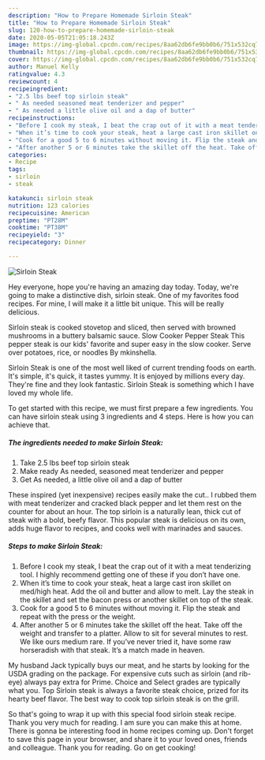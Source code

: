```yaml
---
description: "How to Prepare Homemade Sirloin Steak"
title: "How to Prepare Homemade Sirloin Steak"
slug: 120-how-to-prepare-homemade-sirloin-steak
date: 2020-05-05T21:05:18.243Z
image: https://img-global.cpcdn.com/recipes/8aa62db6fe9bb0b6/751x532cq70/sirloin-steak-recipe-main-photo.jpg
thumbnail: https://img-global.cpcdn.com/recipes/8aa62db6fe9bb0b6/751x532cq70/sirloin-steak-recipe-main-photo.jpg
cover: https://img-global.cpcdn.com/recipes/8aa62db6fe9bb0b6/751x532cq70/sirloin-steak-recipe-main-photo.jpg
author: Manuel Kelly
ratingvalue: 4.3
reviewcount: 4
recipeingredient:
- "2.5 lbs beef top sirloin steak"
- " As needed seasoned meat tenderizer and pepper"
- " As needed a little olive oil and a dap of butter"
recipeinstructions:
- "Before I cook my steak, I beat the crap out of it with a meat tenderizing tool. I highly recommend getting one of these if you don’t have one."
- "When it’s time to cook your steak, heat a large cast iron skillet on med/high heat. Add the oil and butter and allow to melt. Lay the steak in the skillet and set the bacon press or another skillet on top of the steak."
- "Cook for a good 5 to 6 minutes without moving it. Flip the steak and repeat with the press or the weight."
- "After another 5 or 6 minutes take the skillet off the heat. Take off the weight and transfer to a platter. Allow to sit for several minutes to rest. We like ours medium rare. If you’ve never tried it, have some raw horseradish with that steak. It’s a match made in heaven."
categories:
- Recipe
tags:
- sirloin
- steak

katakunci: sirloin steak 
nutrition: 123 calories
recipecuisine: American
preptime: "PT28M"
cooktime: "PT38M"
recipeyield: "3"
recipecategory: Dinner

---
```



![Sirloin Steak](https://img-global.cpcdn.com/recipes/8aa62db6fe9bb0b6/751x532cq70/sirloin-steak-recipe-main-photo.jpg)

Hey everyone, hope you're having an amazing day today. Today, we're going to make a distinctive dish, sirloin steak. One of my favorites food recipes. For mine, I will make it a little bit unique. This will be really delicious.

Sirloin steak is cooked stovetop and sliced, then served with browned mushrooms in a buttery balsamic sauce. Slow Cooker Pepper Steak This pepper steak is our kids&#39; favorite and super easy in the slow cooker. Serve over potatoes, rice, or noodles By mkinshella.

Sirloin Steak is one of the most well liked of current trending foods on earth. It's simple, it's quick, it tastes yummy. It is enjoyed by millions every day. They're fine and they look fantastic. Sirloin Steak is something which I have loved my whole life.


To get started with this recipe, we must first prepare a few ingredients. You can have sirloin steak using 3 ingredients and 4 steps. Here is how you can achieve that.

<!--inarticleads1-->

##### The ingredients needed to make Sirloin Steak:

1. Take 2.5 lbs beef top sirloin steak
1. Make ready  As needed, seasoned meat tenderizer and pepper
1. Get  As needed, a little olive oil and a dap of butter


These inspired (yet inexpensive) recipes easily make the cut.. I rubbed them with meat tenderizer and cracked black pepper and let them rest on the counter for about an hour. The top sirloin is a naturally lean, thick cut of steak with a bold, beefy flavor. This popular steak is delicious on its own, adds huge flavor to recipes, and cooks well with marinades and sauces. 

<!--inarticleads2-->

##### Steps to make Sirloin Steak:

1. Before I cook my steak, I beat the crap out of it with a meat tenderizing tool. I highly recommend getting one of these if you don’t have one.
1. When it’s time to cook your steak, heat a large cast iron skillet on med/high heat. Add the oil and butter and allow to melt. Lay the steak in the skillet and set the bacon press or another skillet on top of the steak.
1. Cook for a good 5 to 6 minutes without moving it. Flip the steak and repeat with the press or the weight.
1. After another 5 or 6 minutes take the skillet off the heat. Take off the weight and transfer to a platter. Allow to sit for several minutes to rest. We like ours medium rare. If you’ve never tried it, have some raw horseradish with that steak. It’s a match made in heaven.


My husband Jack typically buys our meat, and he starts by looking for the USDA grading on the package. For expensive cuts such as sirloin (and rib-eye) always pay extra for Prime. Choice and Select grades are typically what you. Top Sirloin steak is always a favorite steak choice, prized for its hearty beef flavor. The best way to cook top sirloin steak is on the grill. 

So that's going to wrap it up with this special food sirloin steak recipe. Thank you very much for reading. I am sure you can make this at home. There is gonna be interesting food in home recipes coming up. Don't forget to save this page in your browser, and share it to your loved ones, friends and colleague. Thank you for reading. Go on get cooking!
